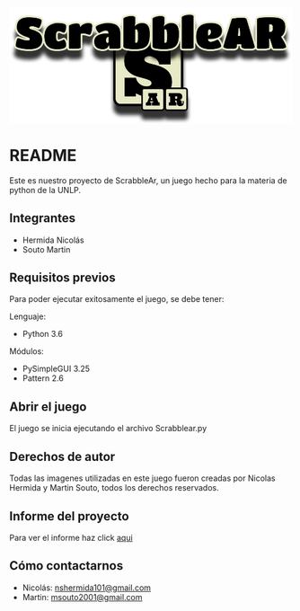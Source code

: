 <img src= "https://github.com/Nicolas101/ScrabbleAR/blob/master/Data/Images/Logo.png" align=center></img> 

# README
Este es nuestro proyecto de ScrabbleAr, un juego hecho para la materia de python de la UNLP.

## Integrantes
* Hermida Nicolás
* Souto Martin

## Requisitos previos
Para poder ejecutar exitosamente el juego, se debe tener:

Lenguaje:
* Python 3.6

Módulos:
* PySimpleGUI 3.25
* Pattern 2.6

## Abrir el juego
El juego se inicia ejecutando el archivo Scrabblear.py

## Derechos de autor
Todas las imagenes utilizadas en este juego fueron creadas por Nicolas Hermida y Martin Souto, todos los derechos reservados.

## Informe del proyecto
Para ver el informe haz click <a href="https://github.com/Nicolas101/ScrabbleAR/blob/master/Informe.pdf">aqui</a>

## Cómo contactarnos
* Nicolás: nshermida101@gmail.com
* Martin: msouto2001@gmail.com

